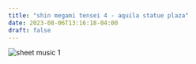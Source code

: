 ```yaml
---
title: "shin megami tensei 4 - aquila statue plaza"
date: 2023-08-06T13:16:18-04:00
draft: false
---
```


![sheet music 1](/aquila-statue-plaza-1.png)
